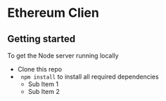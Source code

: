 
# Ethereum Clien

## Getting started
To get the Node server running locally
- Clone this repo
- ``` npm install``` to install all required dependencies
  - Sub Item 1
  - Sub Item 2
